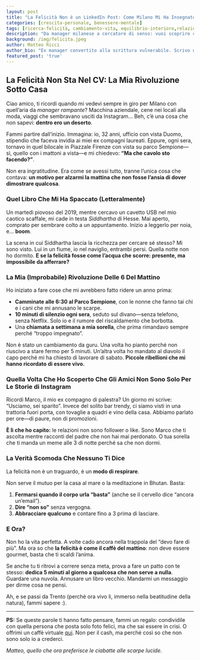 ```yaml
---
layout: post
title: "La Felicità Non è un LinkedIn Post: Come Milano Mi Ha Insegnato a Vivere"
categories: [crescita-personale, benessere-mentale]
tags: [ricerca-felicità, cambiamento-vita, equilibrio-interiore,relazioni-autentiche, mindfulness-urbana, crisi-dei-30 ,felicità] 
description: "Da manager milanese a cercatore di senso: vuoi scoprire come un libro mi ha cambiato la vita? Una storia su soldi, successo e piccole rivoluzioni quotidiane."  
background: /img/felicita.jpeg
author: Matteo Ricci  
author_bio: "Ex manager convertito alla scrittura vulnerabile. Scrivo di felicità imperfetta, libri che fanno male (in senso buono) e come sopravvivere alla vita adulta senza perdere l'anima."
featured_post: 'true'
---
```


## La Felicità Non Sta Nel CV: La Mia Rivoluzione Sotto Casa

Ciao amico, ti ricordi quando mi vedevi sempre in giro per Milano con quell’aria da *manager rampante*? Macchina aziendale, cene nei locali alla moda, viaggi che sembravano usciti da Instagram… Beh, c’è una cosa che non sapevi: **dentro ero un deserto**.  

Fammi partire dall’inizio. Immagina: io, 32 anni, ufficio con vista Duomo, stipendio che faceva invidia ai miei ex compagni laureati. Eppure, ogni sera, tornavo in quel bilocale in Piazzale Firenze con vista su parco Sempione—sì, quello con i mattoni a vista—e mi chiedevo: **“Ma che cavolo sto facendo?”**.  

Non era ingratitudine. Era come se avessi tutto, tranne l’unica cosa che contava: **un motivo per alzarmi la mattina che non fosse l’ansia di dover dimostrare qualcosa**.  

### **Quel Libro Che Mi Ha Spaccato (Letteralmente)**  

Un martedì piovoso del 2019, mentre cercavo un cavetto USB nel mio caotico scaffale, mi cade in testa *Siddhartha* di Hesse. Mai aperto, comprato per sembrare colto a un appuntamento. Inizio a leggerlo per noia, e… **boom**.  

La scena in cui Siddhartha lascia la ricchezza per cercare sé stesso? Mi sono visto. Lui in un fiume, io nel naviglio, entrambi persi. Quella notte non ho dormito. **E se la felicità fosse come l’acqua che scorre: presente, ma impossibile da afferrare?**  

### **La Mia (Improbabile) Rivoluzione Delle 6 Del Mattino**  

Ho iniziato a fare cose che mi avrebbero fatto ridere un anno prima:  

- **Camminate alle 6:30 al Parco Sempione**, con le nonne che fanno tai chi e i cani che mi annusano le scarpe.  
- **10 minuti di silenzio ogni sera**, seduto sul divano—senza telefono, senza Netflix. Solo io e il rumore del riscaldamento che borbotta.  
- Una **chiamata a settimana a mia sorella**, che prima rimandavo sempre perché “troppo impegnato”.  

Non è stato un cambiamento da guru. Una volta ho pianto perché non riuscivo a stare fermo per 5 minuti. Un’altra volta ho mandato al diavolo il capo perché mi ha chiesto di lavorare di sabato. **Piccole ribellioni che mi hanno ricordato di essere vivo.**  

### **Quella Volta Che Ho Scoperto Che Gli Amici Non Sono Solo Per Le Storie di Instagram**  

Ricordi Marco, il mio ex compagno di palestra? Un giorno mi scrive: “Usciamo, sei sparito”. Invece del solito bar trendy, ci siamo visti in una trattoria fuori porta, con tovaglie a quadri e vino della casa. Abbiamo parlato per ore—di paure, non di promozioni.  

**È lì che ho capito:** le relazioni non sono follower o like. Sono Marco che ti ascolta mentre racconti del padre che non hai mai perdonato. O tua sorella che ti manda un meme alle 3 di notte perché sa che non dormi.  

### **La Verità Scomoda Che Nessuno Ti Dice**  

La felicità non è un traguardo, è un **modo di respirare**.  

Non serve il mutuo per la casa al mare o la meditazione in Bhutan. Basta:  

1. **Fermarsi quando il corpo urla “basta”** (anche se il cervello dice “ancora un’email”).  
2. **Dire “non so”** senza vergogna.  
3. **Abbracciare qualcuno** e contare fino a 3 prima di lasciare.  

### **E Ora?**  

Non ho la vita perfetta. A volte cado ancora nella trappola del “devo fare di più”. Ma ora so che **la felicità è come il caffè del mattino**: non deve essere gourmet, basta che ti scaldi l’anima.  

Se anche tu ti ritrovi a correre senza meta, prova a fare un patto con te stesso: **dedica 5 minuti al giorno a qualcosa che non serve a nulla**. Guardare una nuvola. Annusare un libro vecchio. Mandarmi un messaggio per dirme cosa ne pensi.  

Ah, e se passi da Trento (perchè ora vivo li, immerso nella beatitudine della natura), fammi sapere :).  

---  

**PS:** Se queste parole ti hanno fatto pensare, fammi un regalo: condividile con quella persona che posta solo foto felici, ma che sai essere in crisi. O offrimi un caffè virtuale [qui](https://www.paypal.me/pythonmat). Non per il cash, ma perché così so che non sono solo io a crederci.  

*Matteo, quello che ora preferisce le ciabatte alle scarpe lucide.*